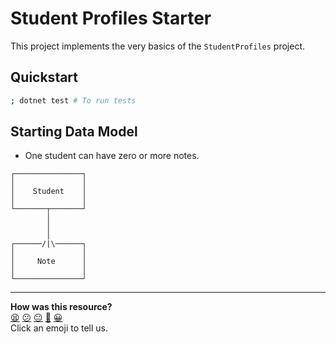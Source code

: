 # Student Profiles Starter

This project implements the very basics of the `StudentProfiles` project.

## Quickstart

```bash
; dotnet test # To run tests
```

## Starting Data Model

* One student can have zero or more notes.

```
┌───────────────┐
│               │
│    Student    │
│               │
└───────┬───────┘
        │
        │
        │
┌──────/|\──────┐
│               │
│     Note      │
│               │
└───────────────┘
```


<!-- BEGIN GENERATED SECTION DO NOT EDIT -->

---

**How was this resource?**  
[😫](https://airtable.com/shrUJ3t7KLMqVRFKR?prefill_Repository=makersacademy/ood-design-scenarios&prefill_File=school_profiles/starter/README.md&prefill_Sentiment=😫) [😕](https://airtable.com/shrUJ3t7KLMqVRFKR?prefill_Repository=makersacademy/ood-design-scenarios&prefill_File=school_profiles/starter/README.md&prefill_Sentiment=😕) [😐](https://airtable.com/shrUJ3t7KLMqVRFKR?prefill_Repository=makersacademy/ood-design-scenarios&prefill_File=school_profiles/starter/README.md&prefill_Sentiment=😐) [🙂](https://airtable.com/shrUJ3t7KLMqVRFKR?prefill_Repository=makersacademy/ood-design-scenarios&prefill_File=school_profiles/starter/README.md&prefill_Sentiment=🙂) [😀](https://airtable.com/shrUJ3t7KLMqVRFKR?prefill_Repository=makersacademy/ood-design-scenarios&prefill_File=school_profiles/starter/README.md&prefill_Sentiment=😀)  
Click an emoji to tell us.

<!-- END GENERATED SECTION DO NOT EDIT -->
